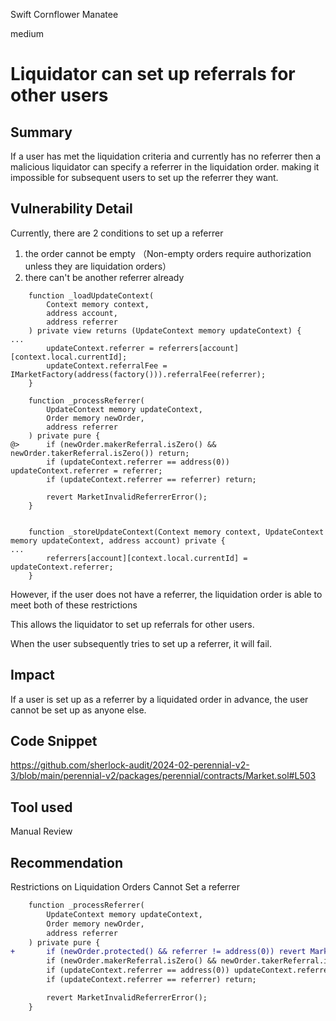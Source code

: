 Swift Cornflower Manatee

medium

# Liquidator can set up referrals for other users

## Summary
If a user has met the liquidation criteria and currently has no referrer
then a malicious liquidator can specify a referrer in the liquidation order.
making it impossible for subsequent users to set up the referrer they want.

## Vulnerability Detail
Currently, there are 2 conditions to set up a referrer
1. the order cannot be empty   （Non-empty orders require authorization unless they are liquidation orders）
2. there can't be another referrer already  

```solidity
    function _loadUpdateContext(
        Context memory context,
        address account,
        address referrer
    ) private view returns (UpdateContext memory updateContext) {
...
        updateContext.referrer = referrers[account][context.local.currentId];
        updateContext.referralFee = IMarketFactory(address(factory())).referralFee(referrer);
    }

    function _processReferrer(
        UpdateContext memory updateContext,
        Order memory newOrder,
        address referrer
    ) private pure {
@>      if (newOrder.makerReferral.isZero() && newOrder.takerReferral.isZero()) return;
        if (updateContext.referrer == address(0)) updateContext.referrer = referrer;
        if (updateContext.referrer == referrer) return;

        revert MarketInvalidReferrerError();
    }


    function _storeUpdateContext(Context memory context, UpdateContext memory updateContext, address account) private {
...
        referrers[account][context.local.currentId] = updateContext.referrer;
    }
```
However, if the user does not have a referrer, the liquidation order is able to meet both of these restrictions

This allows the liquidator to set up referrals for other users.

When the user subsequently tries to set up a referrer, it will fail.

## Impact

If a user is set up as a referrer by a liquidated order in advance, the user cannot be set up as anyone else.

## Code Snippet
https://github.com/sherlock-audit/2024-02-perennial-v2-3/blob/main/perennial-v2/packages/perennial/contracts/Market.sol#L503
## Tool used

Manual Review

## Recommendation
Restrictions on Liquidation Orders Cannot Set a referrer
```diff
    function _processReferrer(
        UpdateContext memory updateContext,
        Order memory newOrder,
        address referrer
    ) private pure {
+       if (newOrder.protected() && referrer != address(0)) revert MarketInvalidReferrerError;
        if (newOrder.makerReferral.isZero() && newOrder.takerReferral.isZero()) return;
        if (updateContext.referrer == address(0)) updateContext.referrer = referrer;
        if (updateContext.referrer == referrer) return;

        revert MarketInvalidReferrerError();
    }
```